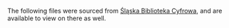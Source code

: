 The following files were sourced from [Śląska Biblioteka Cyfrowa](https://sbc.org.pl/dlibra), and are available to view on there as well.
